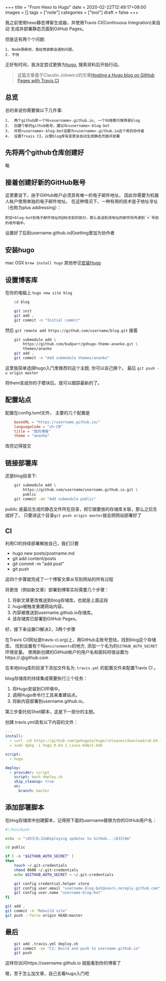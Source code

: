 +++
title = "From Hexo to Hugo"
date = 2020-02-22T12:49:17+08:00
images = []
tags = ["note"]
categories = ["tool"]
draft = false
+++

我之前使用hexo静态博客生成器，并使用Travis CI(Continuous Integration)来自动
生成并部署静态页面到GitHub Pages。

但是这有两个个问题:

    1. Node很麻烦，我经常装都会遇到问题。
    2. 不快

正好有时间，我决定尝试更换为[hugo](https://gohugo.io/), 搜索资料后开始行动。

> 这篇文章基于Claudio Jolowicz的文章[Hosting a Hugo blog on GitHub Pages with Travis CI](https://cjolowicz.github.io/posts/hosting-a-hugo-blog-on-github-pages-with-travis-ci/)

## 总览

总的来说你需要做以下几件事:

    1.  两个github库一个叫<username>.github.io, 一个叫啥都行推荐是blog
    2.  创建个新的github账号，建议叫<username>-blog-bot
    3.  并把<username>-blog-bot设置为<username>.github.io这个库的协作者
    4.  设置Trvais CI，以便blog库有变更会自动生成静态页面并部署

## 先将两个github仓库创建好
略

## 接着创建好新的GitHub账号
这里要说下，由于GitHub帐户必须具有唯一的电子邮件地址，
因此你需要为机器人帐户使用单独的电子邮件地址。
在这种情况下，一种有用的技术是子地址寻址（也称为plus addressing）：

    附加+blog-bot到电子邮件地址的@标志前的部分，那么发送到该地址的邮件将传递到`+`号前的收件箱中。

设置好了后到username.github.io的setting里加为协作者

## 安装hugo
mac OSX `brew install hugo`
其他参见[安装Hugo](https://gohugo.io/getting-started/installing/)

## 设置博客库
在你的电脑上 `hugo new site blog`
```bash
    cd blog

    git init
    git add .
    git commit -m "Initial commit"
```
然后 `git remote add https://github.com/username/blog.git`
接着
```bash
    git submodule add \
        https://github.com/budparr/gohugo-theme-ananke.git \
        themes/ananke
    git add .
    git commit -m "Add submodule themes/ananke"
```
这里我简单选择hugo入门里推荐的这个主题, 你可以自己换个。
最后 `git psuh -u origin master`

将them变成你的子模块后，就可以跟踪最新的了。

## 配置站点
配置在config.toml文件，
主要的几个配置是
```toml
    baseURL = "https://username.github.io/"
    languageCode = "zh-CN"
    title = "我的博客"
    theme = "ananke"
```
改完记得提交

## 链接部署库
还是blog目录下:

```bash
    git submodule add \
        https://github.com/username/username.github.io.git \
        public
    git commit -am "Add submodule public"
```
public 是最后生成的静态文件所在目录，把它跟要放的存储库关联，那么之后生成好了。
只要进这个目录`git push origin master`就会把网站部署好了

## CI
利用CI的持续部署解放自己，我们只要
  * hugo new posts/postname.md
  * git add content/posts
  * git commit -m "add post"
  * git push

这四个步骤就完成了一个博客文章从写到网站的所有过程

将更改（例如新文章）部署到博客实际需要几个步骤：
  1. 将新文章更改推送到blog存储库。也就是上面这段
  2. hugo被触发重建网站内容。
  3. 内容被推送到username.github.io存储库。
  4. 该存储库已部署到GitHub Pages。

好，接下来设置CI解决2，3两个步骤

在Travis CI(网址是travis-ci.org)上，用GitHub主账号登陆，找到blog这个存储库。
找到设置有个叫`environments`的地方,
添加一个名为的`GITHUB_AUTH_SECRET`环境变量。
使用新创建的GitHub帐户的用户名和密码将值设置为https://<user>:<password>@github.com

在本地blog库的目录下添加文件名为`.travis.yml` 的配置文件来配置Travis CI 。

blog存储库的持续集成需要执行三个任务：
  1. 将Hugo安装到CI环境中。
  2. 调用Hugo命令行工具来重建站点。
  3. 将新内容部署到username.github.io。

第三步委托给Shell脚本，这是下一部分的主题。

创建.travis.yml具有以下内容的文件：
```yaml
---
install:
  - curl -LO https://github.com/gohugoio/hugo/releases/download/v0.64.1/hugo_0.64.1_Linux-64bit.deb
  - sudo dpkg -i hugo_0.64.1_Linux-64bit.deb

script:
  - hugo

deploy:
  - provider: script
    script: bash deploy.sh
    skip_cleanup: true
    on:
      branch: master
```

## 添加部署脚本
在blog存储库中创建脚本，记得把下面的username替换为你的GitHub用户名：

```bash
#!/bin/bash

echo -e "\033[0;32mDeploying updates to GitHub...\033[0m"

cd public

if [ -n "$GITHUB_AUTH_SECRET" ]
then
    touch ~/.git-credentials
    chmod 0600 ~/.git-credentials
    echo $GITHUB_AUTH_SECRET > ~/.git-credentials

    git config credential.helper store
    git config user.email "username-blog-bot@users.noreply.github.com"
    git config user.name "username-blog-bot"
fi

git add .
git commit -m "Rebuild site"
git push --force origin HEAD:master
```

## 最后

```bash
    git add .travis.yml deploy.sh
    git commit -am "CI: Build and push to username.github.io"
    git push
```
这样你访问https://username.github.io
就能看到你的博客了

嗯，至于怎么加文章，自己去看hugo入门吧
